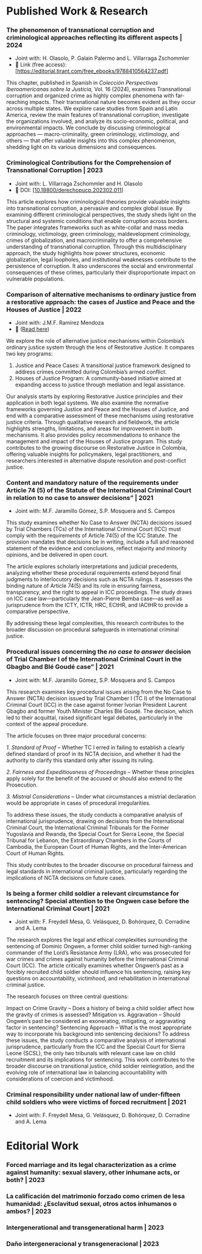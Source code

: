 # Published Work & Research
### The phenomenon of transnational corruption and criminological approaches reflecting its different aspects | 2024
  * Joint with: H. Olasolo, P. Galain Palermo and L. Villarraga Zschommler
  * 🔗 Link (free access): [https://editorial.tirant.com/free_ebooks/9788410564237.pdf]

This chapter, published in Spanish in _Colección Perspectivas Iberoamericanas sobre la Justicia_, Vol. 16 (2024), examines Transnational corruption and organized crime as highly complex phenomena with far-reaching impacts. Their transnational nature becomes evident as they occur across multiple states. We explore case studies from Spain and Latin America, review the main features of transnational corruption, investigate the organizations involved, and analyze its socio-economic, political, and environmental impacts. We conclude by discussing criminological approaches — macro-criminality, green criminology, victimology, and others — that offer valuable insights into this complex phenomenon, shedding light on its various dimensions and consequences.


### Criminological Contributions for the Comprehension of Transnational Corruption | 2023
  * Joint with: L. Villarraga Zschommler and H. Olasolo
  * 🔗 DOI: [[10.18800/derechopucp.202302.011](https://doi.org/10.18800/derechopucp.202302.011)]

This article explores how criminological theories provide valuable insights into transnational corruption, a pervasive and complex global issue. By examining different criminological perspectives, the study sheds light on the structural and systemic conditions that enable corruption across borders. The paper integrates frameworks such as white-collar and mass media criminology, victimology, green criminology, maldevelopment criminology, crimes of globalization, and macrocriminality to offer a comprehensive understanding of transnational corruption.
Through this multidisciplinary approach, the study highlights how power structures, economic globalization, legal loopholes, and institutional weaknesses contribute to the persistence of corruption. It also underscores the social and environmental consequences of these crimes, particularly their disproportionate impact on vulnerable populations.

### Comparison of alternative mechanisms to ordinary justice from a restorative approach: the cases of Justice and Peace and the Houses of Justice | 2022
  * Joint with: J.M.F. Ramírez Mendoza
  * 🔗 ([Read here](https://doctrinadistrital.com/ojs2/index.php/RevistaDoctrinaDistrital/article/view/55))

We explore the role of alternative justice mechanisms within Colombia’s ordinary justice system through the lens of Restorative Justice. It compares two key programs:

1. Justice and Peace Cases: A transitional justice framework designed to address crimes committed during Colombia’s armed conflict.
2. Houses of Justice Program: A community-based initiative aimed at expanding access to justice through mediation and legal assistance.

Our analysis starts by exploring Restorative Justice principles and their application in both legal systems. We also examine the normative frameworks governing Justice and Peace and the Houses of Justice, and end with a comparative assessment of these mechanisms using restorative justice criteria.
Through qualitative research and fieldwork, the article highlights strengths, limitations, and areas for improvement in both mechanisms. It also provides policy recommendations to enhance the management and impact of the Houses of Justice program. This study contributes to the growing discourse on Restorative Justice in Colombia, offering valuable insights for policymakers, legal practitioners, and researchers interested in alternative dispute resolution and post-conflict justice.

### Content and mandatory nature of the requirements under Article 74 (5) of the Statute of the International Criminal Court in relation to no case to answer decisions” | 2021
  * Joint with: M.F. Jaramillo Gómez, S.P. Mosquera and S. Campos 

This study examines whether No Case to Answer (NCTA) decisions issued by Trial Chambers (TCs) of the International Criminal Court (ICC) must comply with the requirements of Article 74(5) of the ICC Statute. The provision mandates that decisions be in writing, include a full and reasoned statement of the evidence and conclusions, reflect majority and minority opinions, and be delivered in open court.

The article explores scholarly interpretations and judicial precedents, analyzing whether these procedural requirements extend beyond final judgments to interlocutory decisions such as NCTA rulings. It assesses the binding nature of Article 74(5) and its role in ensuring fairness, transparency, and the right to appeal in ICC proceedings. The study draws on ICC case law—particularly the Jean-Pierre Bemba case—as well as jurisprudence from the ICTY, ICTR, HRC, ECtHR, and IACtHR to provide a comparative perspective.

By addressing these legal complexities, this research contributes to the broader discussion on procedural safeguards in international criminal justice.

### Procedural issues concerning the _no case to answer_ decision of Trial Chamber I of the International Criminal Court in the Gbagbo and Blé Goudé case”  | 2021
  * Joint with: M.F. Jaramillo Gómez, S.P. Mosquera and S. Campos

This research examines key procedural issues arising from the No Case to Answer (NCTA) decision issued by Trial Chamber I (TC I) of the International Criminal Court (ICC) in the case against former Ivorian President Laurent Gbagbo and former Youth Minister Charles Blé Goudé. The decision, which led to their acquittal, raised significant legal debates, particularly in the context of the appeal procedure.

The article focuses on three major procedural concerns: 

*1. Standard of Proof* – Whether TC I erred in failing to establish a clearly defined standard of proof in its NCTA decision, and whether it had the authority to clarify this standard only after issuing its ruling.

*2. Fairness and Expeditiousness of Proceedings* – Whether these principles apply solely for the benefit of the accused or should also extend to the Prosecution.

*3. Mistrial Considerations* – Under what circumstances a mistrial declaration would be appropriate in cases of procedural irregularities.

To address these issues, the study conducts a comparative analysis of international jurisprudence, drawing on decisions from the International Criminal Court, the International Criminal Tribunals for the Former Yugoslavia and Rwanda, the Special Court for Sierra Leone, the Special Tribunal for Lebanon, the Extraordinary Chambers in the Courts of Cambodia, the European Court of Human Rights, and the Inter-American Court of Human Rights.

This study contributes to the broader discourse on procedural fairness and legal standards in international criminal justice, particularly regarding the implications of NCTA decisions on future cases.

### Is being a former child soldier a relevant circumstance for sentencing? Special attention to the Ongwen case before the International Criminal Court | 2021
  * Joint with: F. Freydell Mesa, G. Velásquez, D. Bohórquez, D. Corradine and A. Lema 

The research explores the legal and ethical complexities surrounding the sentencing of Dominic Ongwen, a former child soldier turned high-ranking commander of the Lord’s Resistance Army (LRA), who was prosecuted for war crimes and crimes against humanity before the International Criminal Court (ICC). The article critically examines whether Ongwen’s past as a forcibly recruited child soldier should influence his sentencing, raising key questions on accountability, victimhood, and rehabilitation in international criminal justice.

The research focuses on three central questions:

Impact on Crime Gravity – Does a history of being a child soldier affect how the gravity of crimes is assessed?
Mitigation vs. Aggravation – Should Ongwen’s past be considered an exonerating, mitigating, or aggravating factor in sentencing?
Sentencing Approach – What is the most appropriate way to incorporate his background into sentencing decisions?
To address these issues, the study conducts a comparative analysis of international jurisprudence, particularly from the ICC and the Special Court for Sierra Leone (SCSL), the only two tribunals with relevant case law on child recruitment and its implications for sentencing. This work contributes to the broader discourse on transitional justice, child soldier reintegration, and the evolving role of international law in balancing accountability with considerations of coercion and victimhood.

### Criminal responsibility under national law of under-fifteen child soldiers who were victims of forced recruitment | 2021
  * Joint with: F. Freydell Mesa, G. Velásquez, D. Bohórquez, D. Corradine and A. Lema 



# Editorial Work 
### Forced marriage and its legal characterization as a crime against humanity: sexual slavery, other inhumane acts, or both? | 2023
 

### La calificación del matrimonio forzado como crimen de lesa humanidad: ¿Esclavitud sexual, otros actos inhumanos o ambos? | 2023

### Intergenerational and transgenerational harm | 2023

### Daño intergeneracional y transgeneracional | 2023
